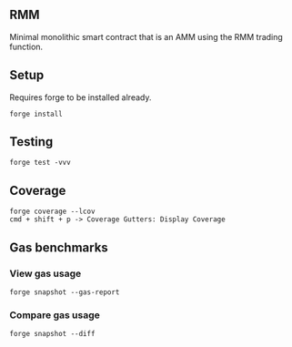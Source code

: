 ## RMM


Minimal monolithic smart contract that is an AMM using the RMM trading function.

## Setup

Requires forge to be installed already.

```
forge install
```

## Testing

```
forge test -vvv
```

## Coverage

```
forge coverage --lcov
cmd + shift + p -> Coverage Gutters: Display Coverage
```

## Gas benchmarks

### View gas usage

```
forge snapshot --gas-report
```

### Compare gas usage
```
forge snapshot --diff
```